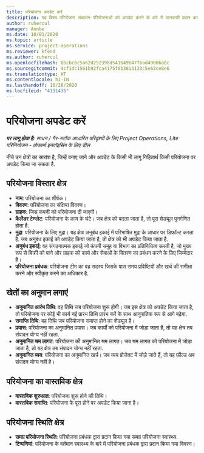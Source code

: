 ```yaml
---
title: परियोजना अपडेट करें
description: यह विषय परियोजना संचालन परियोजनाओं को अपडेट करने के बारे में जानकारी प्रदान करता है।
author: ruhercul
manager: Annbe
ms.date: 10/01/2020
ms.topic: article
ms.service: project-operations
ms.reviewer: kfend
ms.author: ruhercul
ms.openlocfilehash: 8bcbc6c5a62d252398d541649647fbad49006a0c
ms.sourcegitcommit: 4cf1dc1561b92fca4175f0b3813133c5e63ce8e6
ms.translationtype: HT
ms.contentlocale: hi-IN
ms.lasthandoff: 10/28/2020
ms.locfileid: "4131435"
---
```

# <a name="update-a-project"></a>परियोजना अपडेट करें

_**पर लागू होता है:** साधन / गैर-स्टॉक आधारित परिदृश्यों के लिए Project Operations, Lite परिनियोजन - प्रोफार्मा इनवॉइसिंग के लिए डील_

नीचे उन क्षेत्रों का सारांश है, जिन्हें बनाए जाने और अपडेट के किसी भी लागू निहितार्थ किसी परियोजना पर अपडेट किया जा सकता है.

## <a name="project-detail-fields"></a>परियोजना विस्तार क्षेत्र

- **नाम**: परियोजना का शीर्षक।
- **विवरण**: परियोजना का संक्षिप्त विवरण।
- **ग्राहक**: जिस कंपनी को परियोजना दी जाएगी।
- **कैलेंडर टेम्प्लेट**: परियोजना के काम के घंटे। जब क्षेत्र को बदला जाता है, तो पूरा शेड्यूल पुनर्गणित होता है.
- **मुद्रा**: परियोजना के लिए मुद्रा। यह क्षेत्र अनुबंध इकाई में परिभाषित मुद्रा के आधार पर डिफॉल्ट करता है. जब अनुबंध इकाई को अपडेट किया जाता है, तो क्षेत्र को भी अपडेट किया जाता है.
- **अनुबंध इकाई**: वह संगठनात्मक इकाई जो कंपनी समूह या विभाग का प्रतिनिधित्व करती है, जो मुख्य रूप से बिक्री को पाने और ग्राहक को कार्य और सेवाओं के वितरण का प्रबंधन करने के लिए जिम्मेदार है। 
- **परियोजना प्रबंधक**: परियोजना टीम का वह सदस्य जिसके पास समय प्रविष्टियों और खर्च की समीक्षा करने और स्वीकृत करने का अधिकार है.

## <a name="estimate-fields"></a>खेतों का अनुमान लगाएं

- **अनुमानित आरंभ तिथि**: वह तिथि जब परियोजना शुरू होगी। जब इस क्षेत्र को अपडेट किया जाता है, तो परियोजना पर कोई भी कार्य नई प्रारंभ तिथि प्रारंभ करें के साथ आनुपातिक रूप से आगे बढ़ेगा.
- **समाप्ति तिथि**: वह तिथि जब परियोजना समाप्त होने का शेड्यूल है।
- **प्रयास**: परियोजना का अनुमानित प्रयास। जब कार्यों को परियोजना में जोड़ा जाता है, तो यह क्षेत्र तब संपादन योग्य नहीं रहता.
- **अनुमानित श्रम लागत**: परियोजना की अनुमानित श्रम लागत। जब श्रम लागत को परियोजना में जोड़ा जाता है, तो यह क्षेत्र तब संपादन योग्य नहीं रहता.
- **अनुमानित व्यय**: परियोजना का अनुमानित खर्च। जब व्यय प्रोजेक्ट में जोड़े जाते हैं, तो यह फ़ील्ड अब संपादन योग्य नहीं है।

## <a name="project-actual-fields"></a>परियोजना का वास्तविक क्षेत्र
- **वास्तविक शुरुआत**: परियोजना शुरू होने की तिथि।
- **वास्तविक समाप्ति**: परियोजना के पूरा होने पर अपडेट किया जाना है।

## <a name="project-status-fields"></a>परियोजना स्थिति क्षेत्र

- **समग्र परियोजना स्थिति**: परियोजना प्रबंधक द्वारा प्रदान किया गया समग्र परियोजना स्वास्थ्य.
- **टिप्पणियां**: परियोजना के वर्तमान स्वास्थ्य के बारे में परियोजना प्रबंधक द्वारा प्रदान किया गया विवरण।

